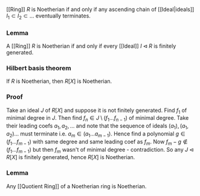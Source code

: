 [[Ring]] $R$ is Noetherian
if and only if 
any ascending chain of [[Ideal|ideals]] $I_1\subset I_2\subset \dots$ eventually terminates.
### Lemma
A [[Ring]] $R$ is Noetherian
if and only if
every [[Ideal]] $I\triangleleft R$ is finitely generated.
### Hilbert basis theorem
If $R$ is Noetherian, then $R[X]$ is Noetherian.
### Proof
Take an ideal $J$ of $R[X]$ and suppose it is not finitely generated. 
Find $f_1$ of minimal degree in $J$. 
Then find $f_n\in J\setminus (f_1\dots f_{n-1})$ of minimal degree. 
Take their leading coefs $a_1,a_2,\dots$ 
and note that the sequence of ideals $(a_1), (a_1,a_2)\dots$ must terminate 
i.e. $a_m\in(a_1\dots a_{m-1})$. 
Hence find a polynomial $g\in (f_1\dots f_{m-1})$ 
with same degree and same leading coef as $f_m$. 
Now $f_m-g\not\in (f_1\dots f_{m-1})$ 
but then $f_m$ wasn't of minimal degree - contradiction. 
So any $J\triangleleft R[X]$ is finitely generated, 
hence $R[X]$ is Noetherian. 
### Lemma
Any [[Quotient Ring]] of a Noetherian ring is Noetherian.